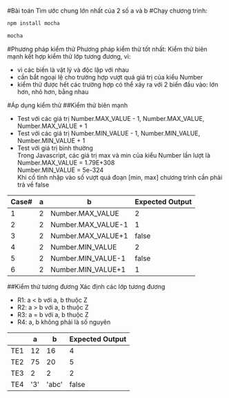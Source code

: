 #Bài toán
Tìm ước chung lớn nhất của 2 số a và b
#Chạy chương trình:
```javascript
npm install mocha 
```
```javascript
mocha 
```

#Phương pháp kiểm thử
Phương pháp kiểm thử tốt nhất: Kiểm thử biên mạnh kết hợp kiểm thử lớp tương đương, vì: 
- vì các biến là vật lý và độc lập với nhau
- cần bắt ngoại lệ cho trường hợp vượt quá giá trị của kiểu Number
- kiểm thử được hết các trường hợp có thể xảy ra với 2 biến đầu vào: lớn hơn, nhỏ hơn, bằng nhau

#Áp dụng kiểm thử
##Kiểm thử biên mạnh
- Test với các giá trị Number.MAX_VALUE - 1, Number.MAX_VALUE, Number.MAX_VALUE + 1
- Test với các giá trị Number.MIN_VALUE - 1, Number.MIN_VALUE, Number.MIN_VALUE + 1
- Test với giá trị bình thường <br>
Trong Javascript, các giá trị max và min của kiểu Number lần lượt là <br>
Number.MAX_VALUE = 1.79E+308 <br>
Number.MIN_VALUE = 5e-324 <br>
Khi cố tình nhập vào số vượt quá đoạn [min, max] chương trình cần phải trả về false

| Case#| a  | b  | Expected Output
| ------|----------------|----------------|------------
|   1  | 2 | Number.MAX_VALUE | 2
|   2  | 2 | Number.MAX_VALUE-1 | 1
|   3  | 2 | Number.MAX_VALUE+1 | false
|   4  | 2 | Number.MIN_VALUE | 2
|   5  | 2 | Number.MIN_VALUE-1 | false
|   6  | 2 | Number.MIN_VALUE+1 | 1

##Kiểm thử tương đương
Xác định các lớp tương đương
- R1: a < b với a, b thuộc Z
- R2: a > b với a, b thuộc Z
- R3: a = b với a, b thuộc Z
- R4: a, b không phải là số nguyên

|      | a  | b  | Expected Output
| -----|----|----|-----------------
| TE1  | 12 | 16 | 4
| TE2  | 75 | 20 | 5
| TE3  | 2 | 2 | 2
| TE4  | '3' | 'abc' | false
